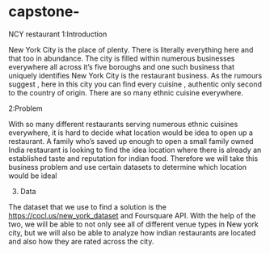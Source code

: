 # capstone-
NCY restaurant
1:Introduction

New York City is the place of plenty. There is literally everything here and that too in abundance. The city is filled within numerous businesses everywhere all across it’s five boroughs and one such business that  uniquely identifies New York City is the restaurant business. As the rumours suggest , here in this city you can find every cuisine , authentic only second to the country of origin. There are so many ethnic cuisine everywhere.

2:Problem

With so many different restaurants serving numerous ethnic cuisines everywhere, it is hard to decide what location would be idea to open up a restaurant. 
A family who’s saved up enough to open a small family owned India restaurant is looking to find the idea location where there is already an established taste and reputation for indian food. Therefore we will take this business problem and use certain datasets to determine which location would be ideal 

3. Data

The dataset that we use to find a solution is the https://cocl.us/new_york_dataset and Foursquare API. With the help of the two, we will be able to not only see all of different venue types in New york city, but we will also be able to analyze how indian restaurants are located and also how they are rated across the city. 
